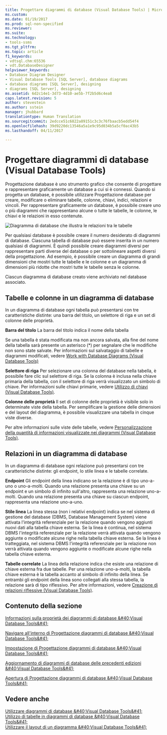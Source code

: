 ```yaml
---
title: Progettare diagrammi di database (Visual Database Tools) | Microsoft Docs
ms.custom: 
ms.date: 01/19/2017
ms.prod: sql-non-specified
ms.reviewer: 
ms.suite: 
ms.technology:
- tools-ssms
ms.tgt_pltfrm: 
ms.topic: article
f1_keywords:
- vdtsql.chm:65536
- vdt.DatabaseDesigner
helpviewer_keywords:
- Database Diagram Designer
- Visual Database Tools [SQL Server], database diagrams
- database diagrams [SQL Server], designing
- diagrams [SQL Server], designing
ms.assetid: 6d2c14e1-3d73-4d10-ae5b-7f2b5d6c4ea8
caps.latest.revision: 5
author: stevestein
ms.author: sstein
manager: jhubbard
translationtype: Human Translation
ms.sourcegitcommit: 2edcce51c6822a89151c3c3c76fbaacb5edd54f4
ms.openlocfilehash: 39d9220dc13546a5a1e9c95d034b5a5cf0ac43b5
ms.lasthandoff: 04/11/2017

---
```

# <a name="design-database-diagrams-visual-database-tools"></a>Progettare diagrammi di database (Visual Database Tools)
Progettazione database è uno strumento grafico che consente di progettare e rappresentare graficamente un database a cui si è connessi. Quando si progetta un database, è possibile utilizzare Progettazione database per creare, modificare o eliminare tabelle, colonne, chiavi, indici, relazioni e vincoli. Per rappresentare graficamente un database, è possibile creare uno o più diagrammi che rappresentano alcune o tutte le tabelle, le colonne, le chiavi e le relazioni in esso contenute.  
  
![Diagramma di database che illustra le relazioni tra le tabelle](../../ssms/visual-db-tools/media/dv3w7c1.gif "Diagramma di database che illustra le relazioni tra le tabelle")  
  
Per qualsiasi database è possibile creare il numero desiderato di diagrammi di database. Ciascuna tabella di database può essere inserita in un numero qualsiasi di diagrammi. È quindi possibile creare diagrammi diversi per rappresentare parti diverse del database o per sottolineare aspetti diversi della progettazione. Ad esempio, è possibile creare un diagramma di grandi dimensioni che mostri tutte le tabelle e le colonne e un diagramma di dimensioni più ridotte che mostri tutte le tabelle senza le colonne.  
  
Ciascun diagramma di database creato viene archiviato nel database associato.  
  
## <a name="tables-and-columns-in-a-database-diagram"></a>Tabelle e colonne in un diagramma di database  
In un diagramma di database ogni tabella può presentarsi con tre caratteristiche distinte: una barra del titolo, un selettore di riga e un set di colonne delle proprietà.  
  
**Barra del titolo** La barra del titolo indica il nome della tabella  
  
Se una tabella è stata modificata ma non ancora salvata, alla fine del nome della tabella sarà presente un asterisco (*) per segnalare che le modifiche non sono state salvate. Per informazioni sul salvataggio di tabelle e diagrammi modificati, vedere [Work with Database Diagrams &#40;Visual Database Tools&#41;](../../ssms/visual-db-tools/work-with-database-diagrams-visual-database-tools.md)  
  
**Selettore di riga** Per selezionare una colonna del database nella tabella, è possibile fare clic sul selettore di riga. Se la colonna è inclusa nella chiave primaria della tabella, con il selettore di riga verrà visualizzato un simbolo di chiave. Per informazioni sulle chiavi primarie, vedere [Utilizzo di chiavi (Visual Database Tools)](http://msdn.microsoft.com/en-us/31fbcc9f-2dc5-4bf9-aa50-ed70ec7b5bcd).  
  
**Colonne delle proprietà** Il set di colonne delle proprietà è visibile solo in determinate viste della tabella. Per semplificare la gestione delle dimensioni e del layout del diagramma, è possibile visualizzare una tabella in cinque viste diverse.  
  
Per altre informazioni sulle viste delle tabelle, vedere [Personalizzazione della quantità di informazioni visualizzate nei diagrammi &#40;Visual Database Tools&#41;](../../ssms/visual-db-tools/customize-the-amount-of-information-displayed-in-diagrams-visual-database-tools.md).  
  
## <a name="relationships-in-a-database-diagram"></a>Relazioni in un diagramma di database  
In un diagramma di database ogni relazione può presentarsi con tre caratteristiche distinte: gli endpoint, lo stile linea e le tabelle correlate.  
  
**Endpoint** Gli endpoint della linea indicano se la relazione è di tipo uno-a-uno o uno-a-molti. Quando una relazione presenta una chiave su un endpoint e un simbolo di infinito sull'altro, rappresenta una relazione uno-a-molti. Quando una relazione presenta una chiave su ciascun endpoint, rappresenta una relazione uno-a-uno.  
  
**Stile linea** La linea stessa (non i relativi endpoint) indica se nel sistema di gestione del database (DBMS, Database Management System) viene attivata l'integrità referenziale per la relazione quando vengono aggiunti nuovi dati alla tabella chiave esterna. Se la linea è continua, nel sistema DBMS l'integrità referenziale per la relazione verrà attivata quando vengono aggiunte o modificate alcune righe nella tabella chiave esterna. Se la linea è tratteggiata, nel sistema DBMS l'integrità referenziale per la relazione non verrà attivata quando vengono aggiunte o modificate alcune righe nella tabella chiave esterna.  
  
**Tabelle correlate** La linea della relazione indica che esiste una relazione di chiave esterna fra due tabelle. Per una relazione uno-a-molti, la tabella chiave esterna è la tabella accanto al simbolo di infinito della linea. Se entrambi gli endpoint della linea sono collegati alla stessa tabella, la relazione sarà di tipo riflessivo. Per altre informazioni, vedere [Creazione di relazioni riflessive &#40;Visual Database Tools&#41;](../../ssms/visual-db-tools/draw-reflexive-relationships-visual-database-tools.md).  
  
## <a name="in-this-section"></a>Contenuto della sezione  
[Informazioni sulla proprietà dei diagrammi di database &amp;#40;Visual Database Tools&amp;#41;](../../ssms/visual-db-tools/understand-database-diagram-ownership-visual-database-tools.md)  
  
[Navigare all'interno di Progettazione diagrammi di database &amp;#40;Visual Database Tools&amp;#41;](../../ssms/visual-db-tools/navigate-in-database-diagram-designer-visual-database-tools.md)  
  
[Impostazione di Progettazione diagrammi di database &amp;#40;Visual Database Tools&amp;#41;](../../ssms/visual-db-tools/set-up-database-diagram-designer-visual-database-tools.md)  
  
[Aggiornamento di diagrammi di database delle precedenti edizioni &amp;#40;Visual Database Tools&amp;#41;](../../ssms/visual-db-tools/upgrade-database-diagrams-from-previous-editions-visual-database-tools.md)  
  
[Apertura di Progettazione diagrammi di database &amp;#40;Visual Database Tools&amp;#41;](../../ssms/visual-db-tools/open-database-diagram-designer-visual-database-tools.md)  
  
## <a name="see-also"></a>Vedere anche  
[Utilizzare diagrammi di database &amp;#40;Visual Database Tools&amp;#41;](../../ssms/visual-db-tools/work-with-database-diagrams-visual-database-tools.md)  
[Utilizzo di tabelle in diagrammi di database &amp;#40;Visual Database Tools&amp;#41;](../../ssms/visual-db-tools/work-with-tables-in-database-diagram-visual-database-tools.md)  
[Utilizzare il layout di un diagramma &amp;#40;Visual Database Tools&amp;#41;](../../ssms/visual-db-tools/work-with-diagram-layout-visual-database-tools.md)  
  

